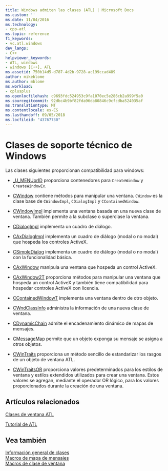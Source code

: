 ```yaml
---
title: Windows admiten las clases (ATL) | Microsoft Docs
ms.custom: ''
ms.date: 11/04/2016
ms.technology:
- cpp-atl
ms.topic: reference
f1_keywords:
- vc.atl.windows
dev_langs:
- C++
helpviewer_keywords:
- ATL, windows
- windows [C++], ATL
ms.assetid: 750b14d5-d787-4d2b-9728-ac199ccad489
author: mikeblome
ms.author: mblome
ms.workload:
- cplusplus
ms.openlocfilehash: c9693fdc524953c9fa1070ec5e286cb2a999f5a0
ms.sourcegitcommit: 92dbc4b9bf82fda96da80846c9cfcdba524035af
ms.translationtype: MT
ms.contentlocale: es-ES
ms.lasthandoff: 09/05/2018
ms.locfileid: "43767730"
---
```

# <a name="windows-support-classes"></a>Clases de soporte técnico de Windows

Las clases siguientes proporcionan compatibilidad para windows:

- [_U_MENUorID](../atl/reference/u-menuorid-class.md) proporciona contenedores para `CreateWindow` y `CreateWindowEx`.

- [CWindow](../atl/reference/cwindow-class.md) contiene métodos para manipular una ventana. `CWindow` es la clase base de `CWindowImpl`, `CDialogImpl` y `CContainedWindow`.

- [CWindowImpl](../atl/reference/cwindowimpl-class.md) implementa una ventana basada en una nueva clase de ventana. También permite a la subclase o superclase la ventana.

- [CDialogImpl](../atl/reference/cdialogimpl-class.md) implementa un cuadro de diálogo.

- [CAxDialogImpl](../atl/reference/caxdialogimpl-class.md) implementa un cuadro de diálogo (modal o no modal) que hospeda los controles ActiveX.

- [CSimpleDialog](../atl/reference/csimpledialog-class.md) implementa un cuadro de diálogo (modal o no modal) con la funcionalidad básica.

- [CAxWindow](../atl/reference/caxwindow-class.md) manipula una ventana que hospeda un control ActiveX.

- [CAxWindow2T](../atl/reference/caxwindow2t-class.md) proporciona métodos para manipular una ventana que hospeda un control ActiveX y también tiene compatibilidad para hospedar controles ActiveX con licencia.

- [CContainedWindowT](../atl/reference/ccontainedwindowt-class.md) implementa una ventana dentro de otro objeto.

- [CWndClassInfo](../atl/reference/cwndclassinfo-class.md) administra la información de una nueva clase de ventana.

- [CDynamicChain](../atl/reference/cdynamicchain-class.md) admite el encadenamiento dinámico de mapas de mensajes.

- [CMessageMap](../atl/reference/cmessagemap-class.md) permite que un objeto exponga su mensaje se asigna a otros objetos.

- [CWinTraits](../atl/reference/cwintraits-class.md) proporciona un método sencillo de estandarizar los rasgos de un objeto de ventana ATL.

- [CWinTraitsOR](../atl/reference/cwintraitsor-class.md) proporciona valores predeterminados para los estilos de ventana y estilos extendidos utilizados para crear una ventana. Estos valores se agregan, mediante el operador OR lógico, para los valores proporcionados durante la creación de una ventana.

## <a name="related-articles"></a>Artículos relacionados

[Clases de ventana ATL](../atl/atl-window-classes.md)

[Tutorial de ATL](../atl/active-template-library-atl-tutorial.md)

## <a name="see-also"></a>Vea también

[Información general de clases](../atl/atl-class-overview.md)   
[Macros de mapa de mensajes](../atl/reference/message-map-macros-atl.md)   
[Macros de clase de ventana](../atl/reference/window-class-macros.md)

